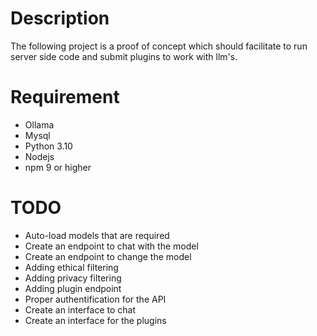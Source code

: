 # Description
The following project is a proof of concept which should facilitate 
to run server side  code and submit plugins
to work with llm's.
# Requirement
* Ollama
* Mysql
* Python 3.10
* Nodejs
* npm 9 or higher

# TODO

* Auto-load models that are required
* Create an endpoint to chat with the model
* Create an endpoint to change the model
* Adding ethical filtering
* Adding privacy filtering
* Adding plugin endpoint
* Proper authentification for the API
* Create an interface to chat
* Create an interface for the plugins
